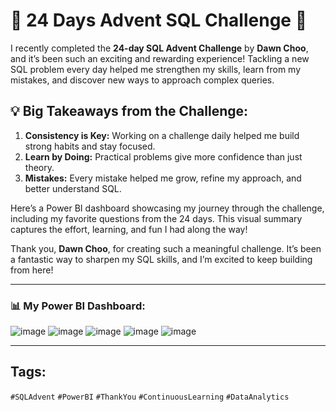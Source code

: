 # 🎄 24 Days Advent SQL Challenge 🎄

I recently completed the **24-day SQL Advent Challenge** by **Dawn Choo**, and it’s been such an exciting and rewarding experience! Tackling a new SQL problem every day helped me strengthen my skills, learn from my mistakes, and discover new ways to approach complex queries.

## 💡 Big Takeaways from the Challenge:

1. **Consistency is Key:** Working on a challenge daily helped me build strong habits and stay focused.
2. **Learn by Doing:** Practical problems give more confidence than just theory.
3. **Mistakes:** Every mistake helped me grow, refine my approach, and better understand SQL.

Here’s a Power BI dashboard showcasing my journey through the challenge, including my favorite questions from the 24 days. This visual summary captures the effort, learning, and fun I had along the way!

Thank you, **Dawn Choo**, for creating such a meaningful challenge. It’s been a fantastic way to sharpen my SQL skills, and I’m excited to keep building from here!

---

### 📊 My Power BI Dashboard:

![image](https://github.com/user-attachments/assets/b969a429-b126-4efe-92f6-84207dba4517)
![image](https://github.com/user-attachments/assets/fc4361e3-6e1e-4d6d-82e2-e760760b5a08)
![image](https://github.com/user-attachments/assets/11591c15-dac3-40bb-aac8-ac9c53c87348)
![image](https://github.com/user-attachments/assets/2fd004a9-cccd-4572-a0b1-3039e7923582)
![image](https://github.com/user-attachments/assets/4b5f19e8-52bf-4e4a-ae52-e5ba2f572de3)


---

## Tags:
`#SQLAdvent` `#PowerBI` `#ThankYou` `#ContinuousLearning` `#DataAnalytics`
